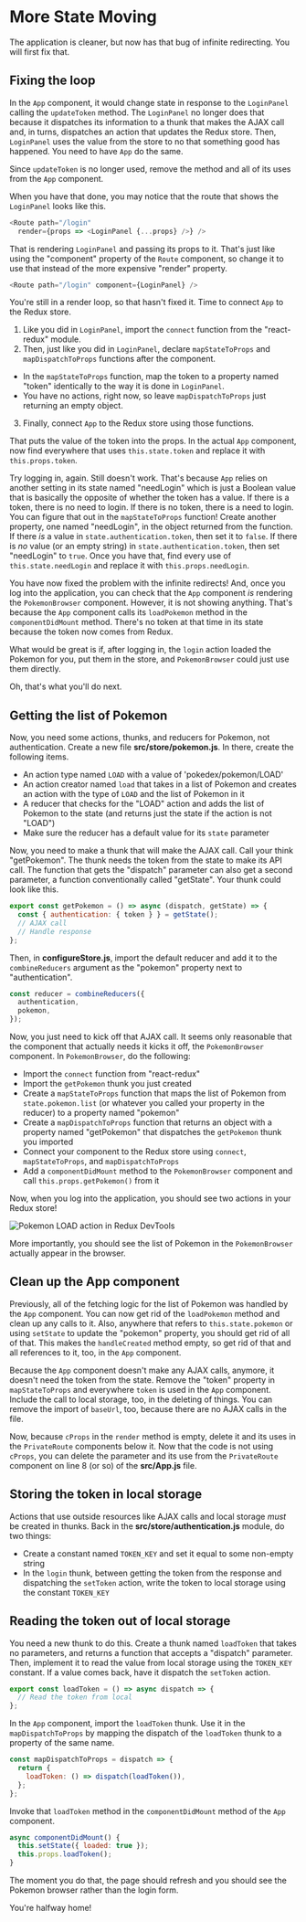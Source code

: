 # More State Moving

The application is cleaner, but now has that bug of infinite redirecting. You
will first fix that.

## Fixing the loop

In the `App` component, it would change state in response to the `LoginPanel`
calling the `updateToken` method. The `LoginPanel` no longer does that because
it dispatches its information to a thunk that makes the AJAX call and, in turns,
dispatches an action that updates the Redux store. Then, `LoginPanel` uses the
value from the store to no that something good has happened. You need to have
`App` do the same.

Since `updateToken` is no longer used, remove the method and all of its uses
from the `App` component.

When you have that done, you may notice that the route that shows the
`LoginPanel` looks like this.

```js
<Route path="/login"
  render={props => <LoginPanel {...props} />} />
```

That is rendering `LoginPanel` and passing its props to it. That's just like
using the "component" property of the `Route` component, so change it to use
that instead of the more expensive "render" property.

```js
<Route path="/login" component={LoginPanel} />
```

You're still in a render loop, so that hasn't fixed it. Time to connect `App` to
the Redux store.

1. Like you did in `LoginPanel`, import the `connect` function from the
   "react-redux" module.
2. Then, just like you did in `LoginPanel`, declare `mapStateToProps` and
   `mapDispatchToProps` functions after the component.
  * In the `mapStateToProps` function, map the token to a property named "token"
    identically to the way it is done in `LoginPanel`.
  * You have no actions, right now, so leave `mapDispatchToProps` just returning
    an empty object.
3. Finally, connect `App` to the Redux store using those functions.

That puts the value of the token into the props. In the actual `App` component,
now find everywhere that uses `this.state.token` and replace it with
`this.props.token`.

Try logging in, again. Still doesn't work. That's because `App` relies on
another setting in its state named "needLogin" which is just a Boolean value
that is basically the opposite of whether the token has a value. If there is a
token, there is no need to login. If there is no token, there is a need to
login. You can figure that out in the `mapStateToProps` function! Create another
property, one named "needLogin", in the object returned from the function. If
there _is_ a value in `state.authentication.token`, then set it to `false`. If
there is _no_ value (or an empty string) in `state.authentication.token`, then
set "needLogin" to `true`. Once you have that, find every use of
`this.state.needLogin` and replace it with `this.props.needLogin`.

You have now fixed the problem with the infinite redirects! And, once you log
into the application, you can check that the `App` component _is_ rendering the
`PokemonBrowser` component. However, it is not showing anything. That's because
the `App` component calls its `loadPokemon` method in the `componentDidMount`
method. There's no token at that time in its state because the token now comes
from Redux.

What would be great is if, after logging in, the `login` action loaded the
Pokemon for you, put them in the store, and `PokemonBrowser` could just use
them directly.

Oh, that's what you'll do next.

## Getting the list of Pokemon

Now, you need some actions, thunks, and reducers for Pokemon, not
authentication. Create a new file **src/store/pokemon.js**. In there, create the
following items.

* An action type named `LOAD` with a value of 'pokedex/pokemon/LOAD'
* An action creator named `load` that takes in a list of Pokemon and creates
  an action with the type of `LOAD` and the list of Pokemon in it
* A reducer that checks for the "LOAD" action and adds the list of Pokemon to
  the state (and returns just the state if the action is not "LOAD")
* Make sure the reducer has a default value for its `state` parameter

Now, you need to make a thunk that will make the AJAX call. Call your think
"getPokemon". The thunk needs the token from the state to make its API call. The
function that gets the "dispatch" parameter can also get a second parameter, a
function conventionally called "getState". Your thunk could look like this.

```js
export const getPokemon = () => async (dispatch, getState) => {
  const { authentication: { token } } = getState();
  // AJAX call
  // Handle response
};
```

Then, in **configureStore.js**, import the default reducer and add it to the
`combineReducers` argument as the "pokemon" property next to "authentication".

```js
const reducer = combineReducers({
  authentication,
  pokemon,
});
```

Now, you just need to kick off that AJAX call. It seems only reasonable that
the component that actually needs it kicks it off, the `PokemonBrowser`
component. In `PokemonBrowser`, do the following:

* Import the `connect` function from "react-redux"
* Import the `getPokemon` thunk you just created
* Create a `mapStateToProps` function that maps the list of Pokemon from
  `state.pokemon.list` (or whatever you called your property in the reducer)
  to a property named "pokemon"
* Create a `mapDispatchToProps` function that returns an object with a property
  named "getPokemon" that dispatches the `getPokemon` thunk you imported
* Connect your component to the Redux store using `connect`, `mapStateToProps`,
  and `mapDispatchToProps`
* Add a `componentDidMount` method to the `PokemonBrowser` component and call
  `this.props.getPokemon()` from it

Now, when you log into the application, you should see two actions in your
Redux store!

![Pokemon LOAD action in Redux DevTools][1]

More importantly, you should see the list of Pokemon in the `PokemonBrowser`
actually appear in the browser.

## Clean up the App component

Previously, all of the fetching logic for the list of Pokemon was handled by the
`App` component. You can now get rid of the `loadPokemon` method and clean up
any calls to it. Also, anywhere that refers to `this.state.pokemon` or using
`setState` to update the "pokemon" property, you should get rid of all of that.
This makes the `handleCreated` method empty, so get rid of that and all
references to it, too, in the `App` component.

Because the `App` component doesn't make any AJAX calls, anymore, it doesn't
need the token from the state. Remove the "token" property in `mapStateToProps`
and everywhere `token` is used in the `App` component. Include the call to
local storage, too, in the deleting of things. You can remove the import of
`baseUrl`, too, because there are no AJAX calls in the file.

Now, because `cProps` in the `render` method is empty, delete it and its uses
in the `PrivateRoute` components below it. Now that the code is not using
`cProps`, you can delete the parameter and its use from the `PrivateRoute`
component on line 8 (or so) of the **src/App.js** file.

## Storing the token in local storage

Actions that use outside resources like AJAX calls and local storage _must_ be
created in thunks. Back in the **src/store/authentication.js** module, do two
things:

* Create a constant named `TOKEN_KEY` and set it equal to some non-empty string
* In the `login` thunk, between getting the token from the response and
  dispatching the `setToken` action, write the token to local storage using the
  constant `TOKEN_KEY`

## Reading the token out of local storage

You need a new thunk to do this. Create a thunk named `loadToken` that takes no
parameters, and returns a function that accepts a "dispatch" parameter. Then,
implement it to read the value from local storage using the `TOKEN_KEY`
constant. If a value comes back, have it dispatch the `setToken` action.

```js
export const loadToken = () => async dispatch => {
  // Read the token from local
};
```

In the `App` component, import the `loadToken` thunk. Use it in the
`mapDispatchToProps` by mapping the dispatch of the `loadToken` thunk to a
property of the same name.

```js
const mapDispatchToProps = dispatch => {
  return {
    loadToken: () => dispatch(loadToken()),
  };
};
```

Invoke that `loadToken` method in the `componentDidMount` method of the
`App` component.

```js
async componentDidMount() {
  this.setState({ loaded: true });
  this.props.loadToken();
}
```

The moment you do that, the page should refresh and you should see the Pokemon
browser rather than the login form.

You're halfway home!

[1]: https://appacademy-open-assets.s3-us-west-1.amazonaws.com/Modular-Curriculum/content/react-redux/aggregates/pokedex/redux-based/assets/redux-load-pokemon-action-devtools.png
